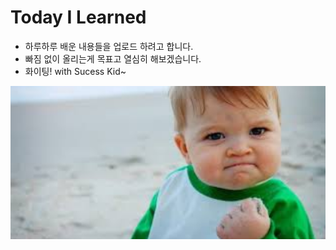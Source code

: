 # Today I Learned

* 하루하루 배운 내용들을 업로드 하려고 합니다.
* 빠짐 없이 올리는게 목표고 열심히 해보겠습니다.
* 화이팅! with Sucess Kid~

![화이팅](README.assets/화이팅.png)